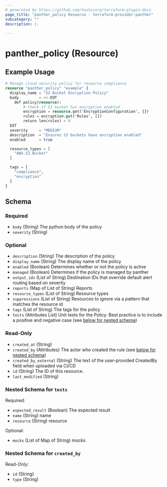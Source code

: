 ```yaml
---
# generated by https://github.com/hashicorp/terraform-plugin-docs
page_title: "panther_policy Resource - terraform-provider-panther"
subcategory: ""
description: |-
  
---
```


# panther_policy (Resource)



## Example Usage

```terraform
# Manage cloud security policy for resource compliance
resource "panther_policy" "example" {
  display_name = "S3 Bucket Encryption Policy"
  body         = <<-EOT
    def policy(resource):
        # Check if S3 bucket has encryption enabled
        encryption = resource.get('EncryptionConfiguration', {})
        rules = encryption.get('Rules', [])
        return len(rules) > 0
  EOT
  severity     = "MEDIUM"
  description  = "Ensures S3 buckets have encryption enabled"
  enabled      = true

  resource_types = [
    "AWS.S3.Bucket"
  ]

  tags = [
    "compliance",
    "encryption"
  ]
}
```

<!-- schema generated by tfplugindocs -->
## Schema

### Required

- `body` (String) The python body of the policy
- `severity` (String)

### Optional

- `description` (String) The description of the policy
- `display_name` (String) The display name of the policy
- `enabled` (Boolean) Determines whether or not the policy is active
- `managed` (Boolean) Determines if the policy is managed by panther
- `output_ids` (List of String) Destination IDs that override default alert routing based on severity
- `reports` (Map of List of String) Reports
- `resource_types` (List of String) Resource types
- `suppressions` (List of String) Resources to ignore via a pattern that matches the resource id
- `tags` (List of String) The tags for the policy
- `tests` (Attributes List) Unit tests for the Policy. Best practice is to include a positive and negative case (see [below for nested schema](#nestedatt--tests))

### Read-Only

- `created_at` (String)
- `created_by` (Attributes) The actor who created the rule (see [below for nested schema](#nestedatt--created_by))
- `created_by_external` (String) The text of the user-provided CreatedBy field when uploaded via CI/CD
- `id` (String) The ID of this resource.
- `last_modified` (String)

<a id="nestedatt--tests"></a>
### Nested Schema for `tests`

Required:

- `expected_result` (Boolean) The expected result
- `name` (String) name
- `resource` (String) resource

Optional:

- `mocks` (List of Map of String) mocks


<a id="nestedatt--created_by"></a>
### Nested Schema for `created_by`

Read-Only:

- `id` (String)
- `type` (String)
